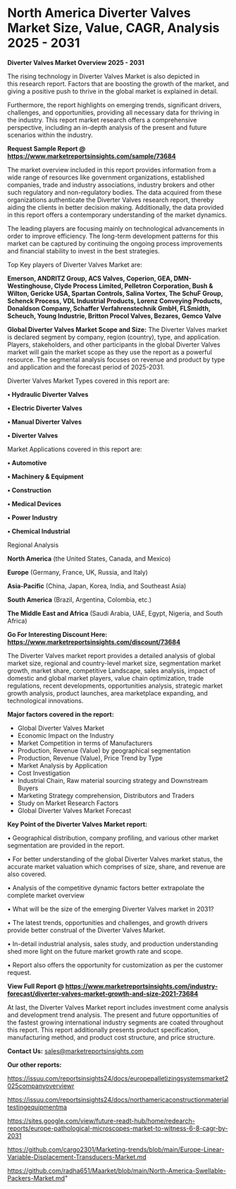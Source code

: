 # North America Diverter Valves Market Size, Value, CAGR, Analysis 2025 - 2031

<Strong> Diverter Valves Market Overview 2025 - 2031</strong>

The rising technology in Diverter Valves Market is also depicted in this research report. Factors that are boosting the growth of the market, and giving a positive push to thrive in the global market is explained in detail.

Furthermore, the report highlights on emerging trends, significant drivers, challenges, and opportunities, providing all necessary data for thriving in the industry. This report market research offers a comprehensive perspective, including an in-depth analysis of the present and future scenarios within the industry.

<strong>Request Sample Report @ <a href=https://www.marketreportsinsights.com/sample/73684>https://www.marketreportsinsights.com/sample/73684</a></strong>

The market overview included in this report provides information from a wide range of resources like government organizations, established companies, trade and industry associations, industry brokers and other such regulatory and non-regulatory bodies. The data acquired from these organizations authenticate the Diverter Valves research report, thereby aiding the clients in better decision making. Additionally, the data provided in this report offers a contemporary understanding of the market dynamics.

The leading players are focusing mainly on technological advancements in order to improve efficiency. The long-term development patterns for this market can be captured by continuing the ongoing process improvements and financial stability to invest in the best strategies.

Top Key players of Diverter Valves Market are:

<strong>Emerson, ANDRITZ Group, ACS Valves, Coperion, GEA, DMN-Westinghouse, Clyde Process Limited, Pelletron Corporation, Bush & Wilton, Gericke USA, Spartan Controls, Salina Vortex, The SchuF Group, Schenck Process, VDL Industrial Products, Lorenz Conveying Products, Donaldson Company, Schaffer Verfahrenstechnik GmbH, FLSmidth, Scheuch, Young Industrie, Britton Procol Valves, Bezares, Gemco Valve</strong>

<strong><b>Global Diverter Valves Market Scope and Size:</b></strong>
The Diverter Valves market is declared segment by company, region (country), type, and application. Players, stakeholders, and other participants in the global Diverter Valves market will gain the market scope as they use the report as a powerful resource. The segmental analysis focuses on revenue and product by type and application and the forecast period of 2025-2031.

Diverter Valves Market Types covered in this report are:

<strong>• Hydraulic Diverter Valves

• Electric Diverter Valves

• Manual Diverter Valves

• Diverter Valves</strong>

Market Applications covered in this report are:

<strong>• Automotive

• Machinery & Equipment

• Construction

• Medical Devices

• Power Industry

• Chemical Industrial</strong> 

Regional Analysis

<strong>North America</strong> (the United States, Canada, and Mexico)

<strong>Europe</strong> (Germany, France, UK, Russia, and Italy)

<strong>Asia-Pacific</strong> (China, Japan, Korea, India, and Southeast Asia)

<strong>South America</strong> (Brazil, Argentina, Colombia, etc.)

<strong>The Middle East and Africa</strong> (Saudi Arabia, UAE, Egypt, Nigeria, and South Africa)

<strong>Go For Interesting Discount Here: <a href=https://www.marketreportsinsights.com/discount/73684>https://www.marketreportsinsights.com/discount/73684</a></strong>

The Diverter Valves market report provides a detailed analysis of global market size, regional and country-level market size, segmentation market growth, market share, competitive Landscape, sales analysis, impact of domestic and global market players, value chain optimization, trade regulations, recent developments, opportunities analysis, strategic market growth analysis, product launches, area marketplace expanding, and technological innovations.

<strong><b>Major factors covered in the report:</b></strong>
<ul>
  <li>Global Diverter Valves Market </li>
  <li>Economic Impact on the Industry</li>
  <li>Market Competition in terms of Manufacturers</li>
  <li>Production, Revenue (Value) by geographical segmentation</li>
  <li>Production, Revenue (Value), Price Trend by Type</li>
  <li>Market Analysis by Application</li>
  <li>Cost Investigation</li>
  <li>Industrial Chain, Raw material sourcing strategy and Downstream Buyers</li>
  <li>Marketing Strategy comprehension, Distributors and Traders</li>
  <li>Study on Market Research Factors</li>
  <li>Global Diverter Valves Market Forecast</li>
</ul>

<strong><b>Key Point of the Diverter Valves Market report:</b></strong>

• Geographical distribution, company profiling, and various other market segmentation are provided in the report.

• For better understanding of the global Diverter Valves market status, the accurate market valuation which comprises of size, share, and revenue are also covered.

• Analysis of the competitive dynamic factors better extrapolate the complete market overview

• What will be the size of the emerging Diverter Valves market in 2031?

• The latest trends, opportunities and challenges, and growth drivers provide better construal of the Diverter Valves Market.

• In-detail industrial analysis, sales study, and production understanding shed more light on the future market growth rate and scope.

• Report also offers the opportunity for customization as per the customer request.

<strong><b>View Full Report @ <a href=https://www.marketreportsinsights.com/industry-forecast/diverter-valves-market-growth-and-size-2021-73684>https://www.marketreportsinsights.com/industry-forecast/diverter-valves-market-growth-and-size-2021-73684</a></b></strong>


At last, the Diverter Valves Market report includes investment come analysis and development trend analysis. The present and future opportunities of the fastest growing international industry segments are coated throughout this report. This report additionally presents product specification, manufacturing method, and product cost structure, and price structure.

<strong>Contact Us:</strong>
sales@marketreportsinsights.com

<strong>Our other reports:</strong>

<a href=https://issuu.com/reportsinsights24/docs/europepalletizingsystemsmarket2025companyoverviewr>https://issuu.com/reportsinsights24/docs/europepalletizingsystemsmarket2025companyoverviewr</a>

<a href=https://issuu.com/reportsinsights24/docs/northamericaconstructionmaterialtestingequipmentma>https://issuu.com/reportsinsights24/docs/northamericaconstructionmaterialtestingequipmentma</a>

<a href=https://sites.google.com/view/future-readt-hub/home/redearch-reports/europe-pathological-microscopes-market-to-witness-6-8-cagr-by-2031>https://sites.google.com/view/future-readt-hub/home/redearch-reports/europe-pathological-microscopes-market-to-witness-6-8-cagr-by-2031</a>

<a href=https://github.com/cargo2301/Marketing-trends/blob/main/Europe-Linear-Variable-Displacement-Transducers-Market.md>https://github.com/cargo2301/Marketing-trends/blob/main/Europe-Linear-Variable-Displacement-Transducers-Market.md</a>

<a href=https://github.com/radha651/Maarket/blob/main/North-America-Swellable-Packers-Market.md>https://github.com/radha651/Maarket/blob/main/North-America-Swellable-Packers-Market.md</a>"
